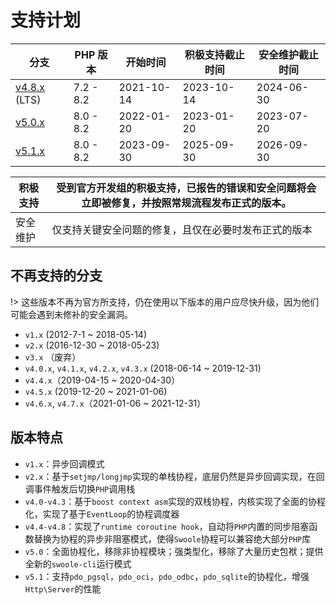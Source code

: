 # 支持计划

| 分支                                                            | PHP 版本  | 开始时间   | 积极支持截止时间 | 安全维护截止时间 |
| --------------------------------------------------------------- | --------- | ---------- | ---------------- | ---------------- |
| [v4.8.x](https://github.com/swoole/swoole-src/tree/4.8.x) (LTS) | 7.2 - 8.2 | 2021-10-14 | 2023-10-14       | 2024-06-30       |
| [v5.0.x](https://github.com/swoole/swoole-src/tree/5.0.x)      | 8.0 - 8.2 | 2022-01-20 | 2023-01-20       | 2023-07-20       |
| [v5.1.x](https://github.com/swoole/swoole-src/tree/master)      | 8.0 - 8.2 | 2023-09-30 | 2025-09-30       | 2026-09-30       |

| 积极支持 | 受到官方开发组的积极支持，已报告的错误和安全问题将会立即被修复，并按照常规流程发布正式的版本。 |
| -------- | ---------------------------------------------------------------------------------------------- |
| 安全维护 | 仅支持关键安全问题的修复，且仅在必要时发布正式的版本                                           |

## 不再支持的分支

!> 这些版本不再为官方所支持，仍在使用以下版本的用户应尽快升级，因为他们可能会遇到未修补的安全漏洞。

- `v1.x` (2012-7-1 ~ 2018-05-14)
- `v2.x` (2016-12-30 ~ 2018-05-23)
- `v3.x` （废弃）
- `v4.0.x`, `v4.1.x`, `v4.2.x`, `v4.3.x` (2018-06-14 ~ 2019-12-31)
- `v4.4.x`（2019-04-15 ~ 2020-04-30）
- `v4.5.x` (2019-12-20 ~ 2021-01-06)
- `v4.6.x`, `v4.7.x`（2021-01-06 ~ 2021-12-31）

## 版本特点
- `v1.x`：异步回调模式
- `v2.x`：基于`setjmp/longjmp`实现的单栈协程，底层仍然是异步回调实现，在回调事件触发后切换`PHP`调用栈
- `v4.0-v4.3`：基于`boost context asm`实现的双栈协程，内核实现了全面的协程化，实现了基于`EventLoop`的协程调度器
- `v4.4-v4.8`：实现了`runtime coroutine hook`，自动将`PHP`内置的同步阻塞函数替换为协程的异步非阻塞模式，使得`Swoole`协程可以兼容绝大部分`PHP`库
- `v5.0`：全面协程化，移除非协程模块；强类型化，移除了大量历史包袱；提供全新的`swoole-cli`运行模式
- `v5.1`：支持`pdo_pgsql`，`pdo_oci`，`pdo_odbc`，`pdo_sqlite`的协程化，增强`Http\Server`的性能

